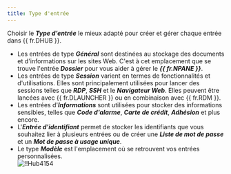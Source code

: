 ```yaml
---
title: Type d'entrée
---
```

Choisir le ***Type d'entrée*** le mieux adapté pour créer et gérer chaque entrée dans {{ fr.DHUB }}.  

* Les entrées de type ***Général*** sont destinées au stockage des documents et d'informations sur les sites Web. C'est à cet emplacement que se trouve l'entrée ***Dossier*** pour vous aider à gérer le ***{{ fr.NPANE }}***.  
* Les entrées de type ***Session*** varient en termes de fonctionnalités et d'utilisations. Elles sont principalement utilisées pour lancer des sessions telles que ***RDP***, ***SSH*** et le ***Navigateur Web***. Elles peuvent être lancées avec {{ fr.DLAUNCHER }} ou en combinaison avec {{ fr.RDM }}.  
* Les entrées d'***Informations*** sont utilisées pour stocker des informations sensibles, telles que ***Code d'alarme***, ***Carte de crédit***, ***Adhésion*** et plus encore.  
* L'***Entrée d'identifiant*** permet de stocker les identifiants que vous souhaitez lier à plusieurs entrées ou de créer une ***Liste de mot de passe*** et un ***Mot de passe à usage unique***.  
* Le type ***Modèle*** est l'emplacement où se retrouvent vos entrées personnalisées.  
![!!Hub4154](https://webdevolutions.azureedge.net/docs/fr/hub/Hub4154.png) 

